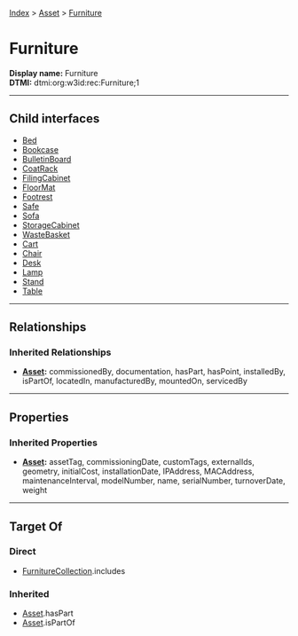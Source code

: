 [Index](../../index.md) > [Asset](../Asset.md) > [Furniture](#)
# Furniture

**Display name:** Furniture<br />
**DTMI:** dtmi:org:w3id:rec:Furniture;1

---

## Child interfaces
* [Bed](Bed.md)
* [Bookcase](Bookcase.md)
* [BulletinBoard](BulletinBoard.md)
* [CoatRack](CoatRack.md)
* [FilingCabinet](FilingCabinet.md)
* [FloorMat](FloorMat.md)
* [Footrest](Footrest.md)
* [Safe](Safe.md)
* [Sofa](Sofa.md)
* [StorageCabinet](StorageCabinet.md)
* [WasteBasket](WasteBasket.md)
* [Cart](Cart/Cart.md)
* [Chair](Chair/Chair.md)
* [Desk](Desk/Desk.md)
* [Lamp](Lamp/Lamp.md)
* [Stand](Stand/Stand.md)
* [Table](Table/Table.md)

---

## Relationships

### Inherited Relationships
* **[Asset](../Asset.md):** commissionedBy, documentation, hasPart, hasPoint, installedBy, isPartOf, locatedIn, manufacturedBy, mountedOn, servicedBy

---

## Properties

### Inherited Properties
* **[Asset](../Asset.md):** assetTag, commissioningDate, customTags, externalIds, geometry, initialCost, installationDate, IPAddress, MACAddress, maintenanceInterval, modelNumber, name, serialNumber, turnoverDate, weight

---

## Target Of
### Direct
* [FurnitureCollection](../../Collection/FurnitureCollection.md).includes
### Inherited
* [Asset](../Asset.md).hasPart
* [Asset](../Asset.md).isPartOf
